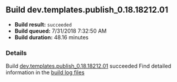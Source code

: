 ## Build dev.templates.publish_0.18.18212.01
- **Build result:** `succeeded`
- **Build queued:** 7/31/2018 7:32:50 AM
- **Build duration:** 48.16 minutes
### Details
Build [dev.templates.publish_0.18.18212.01](https://winappstudio.visualstudio.com/web/build.aspx?pcguid=a4ef43be-68ce-4195-a619-079b4d9834c2&builduri=vstfs%3a%2f%2f%2fBuild%2fBuild%2f26074) succeeded
Find detailed information in the [build log files](https://uwpctdiags.blob.core.windows.net/buildlogs/dev.templates.publish_0.18.18212.01_logs.zip)
